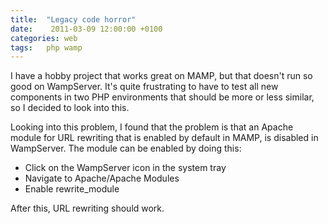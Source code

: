 ```yaml
---
title:  "Legacy code horror"
date:    2011-03-09 12:00:00 +0100
categories: web
tags: 	php wamp
---
```



I have a hobby project that works great on MAMP, but that doesn't run so good on
WampServer. It's quite frustrating to have to test all new components in two PHP
environments that should be more or less similar, so I decided to look into this.

Looking into this problem, I found that the problem is that an Apache module for
URL rewriting that is enabled by default in MAMP, is disabled in WampServer. The
module can be enabled by doing this:

- Click on the WampServer icon in the system tray
- Navigate to Apache/Apache Modules
- Enable rewrite_module

After this, URL rewriting should work.
